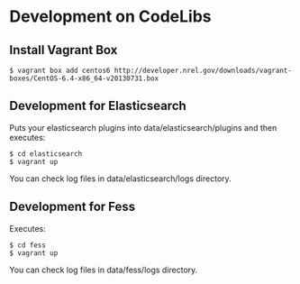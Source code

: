 Development on CodeLibs
=======================

## Install Vagrant Box

    $ vagrant box add centos6 http://developer.nrel.gov/downloads/vagrant-boxes/CentOS-6.4-x86_64-v20130731.box

## Development for Elasticsearch

Puts your elasticsearch plugins into data/elasticsearch/plugins and then executes:

    $ cd elasticsearch
    $ vagrant up

You can check log files in data/elasticsearch/logs directory.

## Development for Fess

Executes:

    $ cd fess
    $ vagrant up

You can check log files in data/fess/logs directory.
